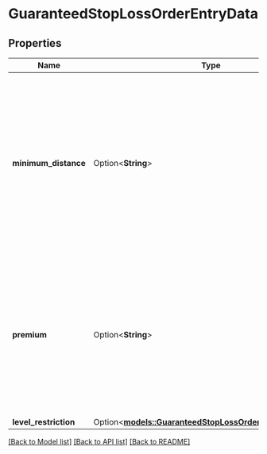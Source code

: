# GuaranteedStopLossOrderEntryData

## Properties

Name | Type | Description | Notes
------------ | ------------- | ------------- | -------------
**minimum_distance** | Option<**String**> | The minimum distance allowed between the Trade's fill price and the configured price for guaranteed Stop Loss Orders created for this instrument. Specified in price units. | [optional]
**premium** | Option<**String**> | The amount that is charged to the account if a guaranteed Stop Loss Order is triggered and filled. The value is in price units and is charged for each unit of the Trade. | [optional]
**level_restriction** | Option<[**models::GuaranteedStopLossOrderLevelRestriction**](GuaranteedStopLossOrderLevelRestriction.md)> |  | [optional]

[[Back to Model list]](../README.md#documentation-for-models) [[Back to API list]](../README.md#documentation-for-api-endpoints) [[Back to README]](../README.md)


